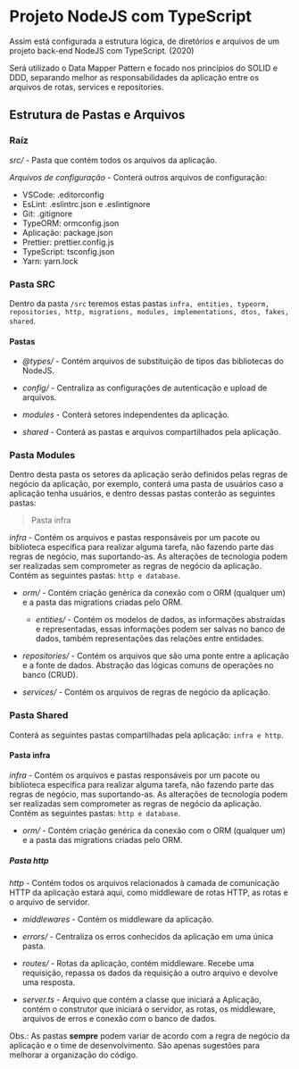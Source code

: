 # Projeto NodeJS com TypeScript

Assim está configurada a estrutura lógica, de diretórios e arquivos de um projeto back-end NodeJS com TypeScript. (2020)

Será utilizado o Data Mapper Pattern e focado nos princípios do SOLID e DDD, separando melhor as responsabilidades da aplicação entre os arquivos de rotas, services e repositories.

## Estrutura de Pastas e Arquivos

### Raíz

_src/_ - Pasta que contém todos os arquivos da aplicação.

_Arquivos de configuração_ - Conterá outros arquivos de configuração:

* VSCode: .editorconfig
* EsLint: .eslintrc.json e .eslintignore
* Git: .gitignore
* TypeORM: ormconfig.json
* Aplicação: package.json
* Prettier: prettier.config.js
* TypeScript: tsconfig.json
* Yarn: yarn.lock

### Pasta SRC

Dentro da pasta `/src` teremos estas pastas `infra, entities, typeorm, repositories, http, migrations, modules, implementations, dtos, fakes, shared`.

#### Pastas

* _@types/_ - Contém arquivos de substituição de tipos das bibliotecas do NodeJS.

* _config/_ - Centraliza as configurações de autenticação e upload de arquivos.

* _modules_ - Conterá setores independentes da aplicação.

* _shared_ - Conterá as pastas e arquivos compartilhados pela aplicação.

### Pasta Modules

Dentro desta pasta os setores da aplicação serão definidos pelas regras de negócio da aplicação, por exemplo, conterá uma pasta de usuários caso a aplicação tenha usuários, e dentro dessas pastas conterão as seguintes pastas:

> Pasta infra

_infra_ - Contém os arquivos e pastas responsáveis por um pacote ou biblioteca específica para realizar alguma tarefa, não fazendo parte das regras de negócio, mas suportando-as. As alterações de tecnologia podem ser realizadas sem comprometer as regras de negócio da aplicação. Contém as seguintes pastas: `http e database`.

* _orm/_ - Contém criação genérica da conexão com o ORM (qualquer um) e a pasta das migrations criadas pelo ORM.

  * _entities/_ - Contém os modelos de dados, as informações abstraídas e representadas, essas informações podem ser salvas no banco de dados, também representações das relações entre entidades.

* _repositories/_ - Contém os arquivos que são uma ponte entre a aplicação e a fonte de dados. Abstração das lógicas comuns de operações no banco (CRUD).

* _services/_ - Contém os arquivos de regras de negócio da aplicação.

### Pasta Shared

Conterá as seguintes pastas compartilhadas pela aplicação: `infra e http`.

#### Pasta infra

_infra_ - Contém os arquivos e pastas responsáveis por um pacote ou biblioteca específica para realizar alguma tarefa, não fazendo parte das regras de negócio, mas suportando-as. As alterações de tecnologia podem ser realizadas sem comprometer as regras de negócio da aplicação. Contém as seguintes pastas: `http e database`.

* _orm/_ - Contém criação genérica da conexão com o ORM (qualquer um) e a pasta das migrations criadas pelo ORM.

##### Pasta http

_http_ - Contém todos os arquivos relacionados à camada de comunicação HTTP da aplicação estará aqui, como middleware de rotas HTTP, as rotas e o arquivo de servidor.

* _middlewares_ - Contém os middleware da aplicação.

* _errors/_ - Centraliza os erros conhecidos da aplicação em uma única pasta.

* _routes/_ - Rotas da aplicação, contém middleware. Recebe uma requisição, repassa os dados da requisição a outro arquivo e devolve uma resposta.

* _server.ts_ - Arquivo que contém a classe que iniciará a Aplicação, contém o construtor que iniciará o servidor, as rotas, os middleware, arquivos de erros e conexão com o banco de dados.

Obs.: As pastas **sempre** podem variar de acordo com a regra de negócio da aplicação e o time de desenvolvimento. São apenas sugestões para melhorar a organização do código.
